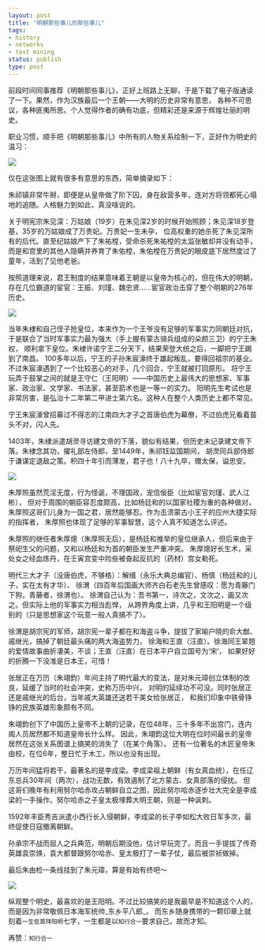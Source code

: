 ```yaml
--- 
layout: post
title: "明朝那些事儿的那些事儿"
tags: 
- history
- networks
- text mining
status: publish
type: post
---
```

前段时间同事推荐《明朝那些事儿》，正好上班路上无聊，于是下载了电子版通读了一下。果然，作为汉族最后一个王朝——大明的历史非常有意思，
各种不可思议，各种匪夷所思。个人觉得作者的确有功底，但精彩还是来源于辉煌壮丽的明史。


职业习惯，顺手把《明朝那些事儿》中所有的人物关系绘制一下，正好作为明史的温习：


![](http://i.imgur.com/TBErR.png)


仅在这张图上就有很多有意思的东西，简单摘录如下：


朱祁镇非常牛掰，即便是从皇帝做了阶下囚，身在敌营多年，连对方将领都死心塌地的追随。人格魅力到如此，真没啥说的。


关于明宪宗朱见深：万姑娘（19岁）在朱见深2岁的时候开始照顾；朱见深18岁登基，35岁的万姑娘成了万贵妃。万贵妃一生未孕，
位高权重的她杀死了朱见深所有的后代。直至纪姑娘产下了朱祐樘，受命杀死朱祐樘的太监张敏却并没有动手，
而是和宫里的其他人隐瞒并养育了朱佑樘，朱佑樘在万贵妃的眼皮底下居然度过了童年，活到了见他老爸。


按照道理来说，君王制度的结果意味着王朝是以皇帝为核心的，但在伟大的明朝，
存在几位霸道的宦官：王振、刘瑾、魏忠贤……宦官政治击穿了整个明朝的276年历史。


![](http://i.imgur.com/LZaSc.png)


当年朱棣和自己侄子抢皇位，本来作为一个王爷没有足够的军事实力同朝廷对抗，
于是联合了当时军事实力最为强大（手上握有蒙古骑兵组成的朵颜三卫）的宁王朱权，
顺利拿下皇位。朱棣许诺宁王二分天下，结果荣登大统之后，一脚把宁王踢到了南昌。
100多年以后，宁王的子孙朱宸濠终于雄起叛乱，要得回祖宗的基业。
不过朱宸濠遇到了一个比较恶心的对手，几个回合，宁王就被打回原形。
将宁王玩弄于鼓掌之间的就是王守仁（王阳明）——中国历史上最伟大的思想家、军事家、政治家、文学家、书法家，甚至箭术也是一等一的实力。
阳明先生考试也是非常厉害，是弘治十二年第二甲进士第六名。这种人在整个人类历史上都不常见。


宁王朱宸濠曾招募过不得志的江南四大才子之首唐伯虎为幕僚，不过伯虎兄看着苗头不对，闪人先。


1403年，朱棣派遣胡濙寻访建文帝的下落，貌似有结果，但历史未记录建文帝下落。朱棣念其功，擢礼部左侍郎，至1449年，朱祁钰监国期间，
胡濙同兵部侍郎于谦谋定退敌之策。积四十年引而薄发，君子也！八十九卒，赠太保，谥忠安。


![](http://i.imgur.com/1aLV0.png)


朱厚照虽然荒淫无度，行为怪诞，不理国政，宠信佞臣（比如宦官刘瑾、武人江彬），
但对于周围的朝臣容忍度颇高，比如杨廷和的以国家社稷为重的各种做对，
朱厚照这哥们儿身为一国之君，居然能够忍。作为击溃蒙古小王子的应州大捷实际的指挥者，
朱厚照也体现了足够的军事智慧，这个人真不知道怎么评述。


朱厚照的继任者朱厚熜（朱厚照无后），是杨廷和推举的皇位继承人，但后来由于祭祀生父的问题，又和以杨廷和为首的朝臣发生严重冲突。
朱厚熜好长生术，采处女之经血炼丹，在壬寅宫变中险些被奋起反抗的（药材）宫女勒死。


明代三大才子（没唐伯虎，不够格）：解缙（永乐大典总编官）、杨慎（杨廷和的儿子，实在太有才华）、
徐渭（四百年后国画大师齐白石老先生曾感叹：愿为青藤门下狗，青藤者，徐渭也）。
徐渭自己认为：吾书第一，诗次之，文次之，画又次之。但实际上他的军事实力相当彪悍，
从跨界角度上讲，几乎和王阳明是一个级别的（只是思想家这个玩意一般人真搞不了）。


徐渭是胡宗宪的军师，胡宗宪一辈子都在和海盗斗争，提拔了家喻户晓的俞大猷、戚继光，搞掉了朝廷最头痛的两大海盗势力，
徐海和王直（汪直）。徐海同王翠翘的爱情故事曲折凄美，不谈；王直（汪直）在日本平户自立国号为‘宋’，
如果好好的折腾一下没准是日本王，可惜！


张居正在万历（朱翊鈞）年间主持了明代最大的变法，是对朱元璋创立体制的改良，延缓了当时的社会冲突，史称万历中兴，
对明的延续功不可没。同时张居正还是戚继光的后台，当年戚大英雄还送若干美女给张居正，
和我们印象中铁骨铮铮的民族英雄形象颇有不同。


朱翊鈞创下了中国历上皇帝不上朝的记录，在位48年，三十多年不出宫门，连内阁人员居然都不知道皇帝长什么样。
因此，朱翊鈞这位大明在位时间最长的皇帝居然在这张关系图谱上搞笑的消失了（在某个角落）。
还有一位著名的木匠皇帝朱由校，在位6年，整日忙于木工，所以也没有出现。


万历年间猛将若干，最著名的是李成梁。李成梁祖上朝鲜（有女真血统），在任辽东总兵30年间（两次），战功无数，有效遏制了北方蒙古、女真部落的侵扰。
但这哥们晚年有利用努尔哈赤攻占朝鲜自立之图，因此努尔哈赤逐步壮大完全是李成梁的一手操作。努尔哈赤之子皇太极埋葬大明王朝，则是一种讽刺。


1592年丰臣秀吉派遣小西行长入侵朝鲜，李成梁的长子李如松大败日军多次，最终促使日寇撤离朝鲜。


孙承宗不战而屈人之兵典范，明朝后期没他，估计早玩完了。而且一手提拔了传奇英雄袁崇焕，袁大都督跟努尔哈赤、皇太极打了一辈子仗，最后被崇祯做掉。


最后朱由检一条线挂到了朱元璋，算是有始有终吧～


![](http://i.imgur.com/rccQJ.png)


纵观整个明史，最喜欢的是王阳明。不过比较搞笑的是我最早是不知道这个人的，而是因为非常敬佩日本海军统帅_东乡平八郎_，
而东乡随身携带的一颗印章上就刻着`一生低首拜阳明`七字，一生都是以`知行合一`要求自己，故而才知。


再赞：`知行合一`
